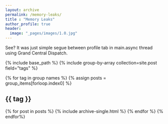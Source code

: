 ```yaml
---
layout: archive
permalink: /memory-leaks/
title : "Memory Leaks"
author_profile: true
header:
  image: "_pages/images/1.0.jpg"
---
```


See? It was just simple segue between profile tab in main.async thread using Grand Central Dispatch.

{% include base_path %}
{% include group-by-array collection=site.post field="tags" %}

{% for tag in group names %}
  {% assign posts = group_items[forloop.index0] %}
  <h2 id="{{ tag | slugify }} class="archive_subtitle">{{ tag }}</h2>
  {% for post in posts %}
    {% include archive-single.html %}
  {% endfor %}
{% endfor%}
